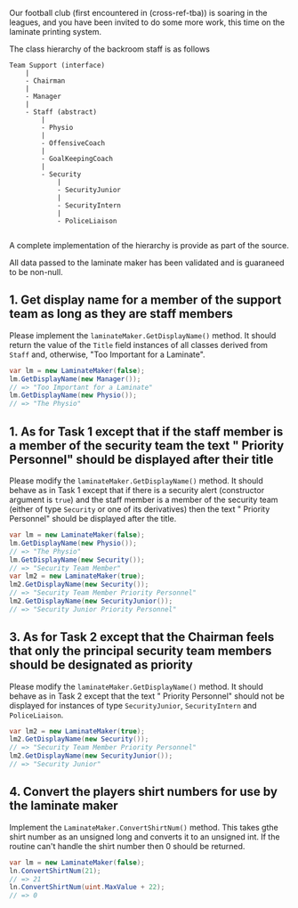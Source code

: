 Our football club (first encountered in (cross-ref-tba)) is soaring in the leagues, and you have been invited to do some more work, this time on the laminate printing system.

The class hierarchy of the backroom staff is as follows

```
Team Support (interface)
    |
    - Chairman
    |
    - Manager
    |
    - Staff (abstract)
        |
        - Physio
        |
        - OffensiveCoach
        |
        - GoalKeepingCoach
        |
        - Security
            |
            - SecurityJunior
            |
            - SecurityIntern
            |
            - PoliceLiaison


```

A complete implementation of the hierarchy is provide as part of the source.

All data passed to the laminate maker has been validated and is guaraneed to be non-null.

## 1. Get display name for a member of the support team as long as they are staff members

Please implement the `laminateMaker.GetDisplayName()` method. It should return the value of the `Title` field instances of all classes derived from `Staff` and, otherwise, "Too Important for a Laminate".

```csharp
var lm = new LaminateMaker(false);
lm.GetDisplayName(new Manager());
// => "Too Important for a Laminate"
lm.GetDisplayName(new Physio());
// => "The Physio"
```

## 1. As for Task 1 except that if the staff member is a member of the security team the text " Priority Personnel" should be displayed after their title

Please modify the `laminateMaker.GetDisplayName()` method. It should behave as in Task 1 except that if there is a security alert (constructor argument is `true`) and the staff member is a member of the security team (either of type `Security` or one of its derivatives) then the text " Priority Personnel" should be displayed after the title.

```csharp
var lm = new LaminateMaker(false);
lm.GetDisplayName(new Physio());
// => "The Physio"
lm.GetDisplayName(new Security());
// => "Security Team Member"
var lm2 = new LaminateMaker(true);
lm2.GetDisplayName(new Security());
// => "Security Team Member Priority Personnel"
lm2.GetDisplayName(new SecurityJunior());
// => "Security Junior Priority Personnel"
```

## 3. As for Task 2 except that the Chairman feels that only the principal security team members should be designated as priority

Please modify the `laminateMaker.GetDisplayName()` method. It should behave as in Task 2 except that the text " Priority Personnel" should not be displayed for instances of type `SecurityJunior`, `SecurityIntern` and `PoliceLiaison`.

```csharp
var lm2 = new LaminateMaker(true);
lm2.GetDisplayName(new Security());
// => "Security Team Member Priority Personnel"
lm2.GetDisplayName(new SecurityJunior());
// => "Security Junior"
```

## 4. Convert the players shirt numbers for use by the laminate maker

Implement the `LaminateMaker.ConvertShirtNum()` method. This takes gthe shirt number as an unsigned long and converts it to an unsigned int. If the routine can't handle the shirt number then 0 should be returned.

```csharp
var lm = new LaminateMaker(false);
ln.ConvertShirtNum(21);
// => 21
ln.ConvertShirtNum(uint.MaxValue + 22);
// => 0
```

